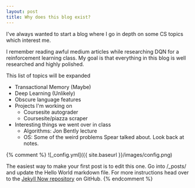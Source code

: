 ```yaml
---
layout: post
title: Why does this blog exist?
---
```


I've always wanted to start a blog where I go in depth on some CS topics which interest me.

I remember reading awful medium articles while researching DQN for a reinforcement learning class. My goal is that everything in this blog is well researched and highly polished.


This list of topics will be expanded

- Transactional Memory (Maybe)
- Deep Learning (Unlikely)
- Obscure language features
- Projects I'm working on
  - Coursesite autograder
  - Coursesite/piazza scraper
- Interesting things we went over in class
  - Algorithms: Jon Bently lecture
  - OS: Some of the weird problems Spear talked about. Look back at notes.


{% comment %}
![_config.yml]({{ site.baseurl }}/images/config.png)

The easiest way to make your first post is to edit this one. Go into /_posts/ and update the Hello World markdown file. For more instructions head over to the [Jekyll Now repository](https://github.com/barryclark/jekyll-now) on GitHub.
{% endcomment %}
